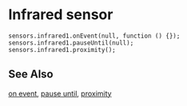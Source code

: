 # Infrared sensor

```cards
sensors.infrared1.onEvent(null, function () {});
sensors.infrared1.pauseUntil(null);
sensors.infrared1.proximity();
```

## See Also

[on event](/reference/sensors/infrared/on-event), [pause until](/reference/sensors/infrared/pause-until), [proximity](/reference/sensors/infrared/proximity)